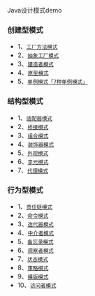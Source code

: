 Java设计模式demo

### 创建型模式
- 1、[`工厂方法模式`]()
- 2、[`抽象工厂模式`]()
- 3、[`建造者模式`]()
- 4、[`原型模式`]()
- 5、[`单例模式「7种单例模式」`]()

### 结构型模式
- 1、[`适配器模式`]()
- 2、[`桥接模式`]()
- 3、[`组合模式`]()
- 4、[`装饰器模式`]()
- 5、[`外观模式`]()
- 6、[`享元模式`]()
- 7、[`代理模式`]()

### 行为型模式
- 1、[`责任链模式`]()
- 2、[`命令模式`]()
- 3、[`迭代器模式`]()
- 4、[`中介者模式`]()
- 5、[`备忘录模式`]()
- 6、[`观察者模式`]()
- 7、[`状态模式`]()
- 8、[`策略模式`]()
- 9、[`模版模式`]()
- 10、[`访问者模式`]()

